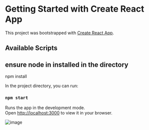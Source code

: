 # Getting Started with Create React App

This project was bootstrapped with [Create React App](https://github.com/facebook/create-react-app).

## Available Scripts
## ensure node in installed in the directory
npm install

In the project directory, you can run:

### `npm start`

Runs the app in the development mode.\
Open [http://localhost:3000](http://localhost:3000) to view it in your browser.

![image](https://github.com/mucheru/FoodApp/assets/13763343/b0e85421-0555-4c26-bc1c-74599ccd2f18)

